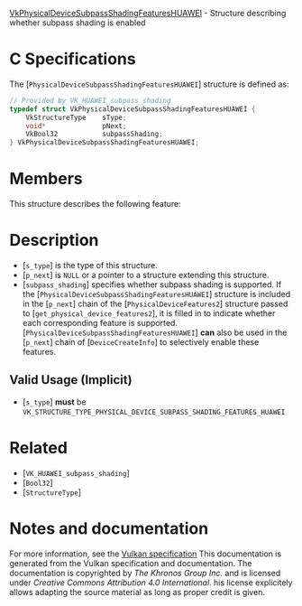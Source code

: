 [VkPhysicalDeviceSubpassShadingFeaturesHUAWEI](https://www.khronos.org/registry/vulkan/specs/1.3-extensions/man/html/VkPhysicalDeviceSubpassShadingFeaturesHUAWEI.html) - Structure describing whether subpass shading is enabled

# C Specifications
The [`PhysicalDeviceSubpassShadingFeaturesHUAWEI`] structure is defined
as:
```c
// Provided by VK_HUAWEI_subpass_shading
typedef struct VkPhysicalDeviceSubpassShadingFeaturesHUAWEI {
    VkStructureType    sType;
    void*              pNext;
    VkBool32           subpassShading;
} VkPhysicalDeviceSubpassShadingFeaturesHUAWEI;
```

# Members
This structure describes the following feature:

# Description
- [`s_type`] is the type of this structure.
- [`p_next`] is `NULL` or a pointer to a structure extending this structure.
- [`subpass_shading`] specifies whether subpass shading is supported.
If the [`PhysicalDeviceSubpassShadingFeaturesHUAWEI`] structure is included in the [`p_next`] chain of the
[`PhysicalDeviceFeatures2`] structure passed to
[`get_physical_device_features2`], it is filled in to indicate whether each
corresponding feature is supported.
[`PhysicalDeviceSubpassShadingFeaturesHUAWEI`] **can**  also be used in the [`p_next`] chain of
[`DeviceCreateInfo`] to selectively enable these features.
## Valid Usage (Implicit)
-  [`s_type`] **must**  be `VK_STRUCTURE_TYPE_PHYSICAL_DEVICE_SUBPASS_SHADING_FEATURES_HUAWEI`

# Related
- [`VK_HUAWEI_subpass_shading`]
- [`Bool32`]
- [`StructureType`]

# Notes and documentation
For more information, see the [Vulkan specification](https://www.khronos.org/registry/vulkan/specs/1.3-extensions/html/vkspec.html)
This documentation is generated from the Vulkan specification and documentation.
The documentation is copyrighted by *The Khronos Group Inc.* and is licensed under *Creative Commons Attribution 4.0 International*.
his license explicitely allows adapting the source material as long as proper credit is given.
        